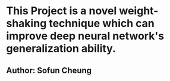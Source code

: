 # This Project is a novel weight-shaking technique which can improve deep neural network's generalization ability.

## Author: Sofun Cheung
